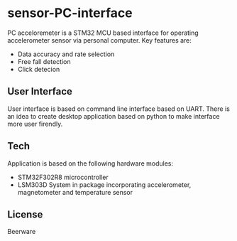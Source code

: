 # sensor-PC-interface

PC acceloremeter is a STM32 MCU based interface for operating accelerometer sensor via personal computer.
Key features are:
- Data accuracy and rate selection
- Free fall detection
- Click detecion

## User Interface
User interface is based on command line interface based on UART. There is an idea to create desktop application based on python to make interface more user firendly. 

## Tech
Application is based on the following hardware modules:
- STM32F302R8 microcontroller
- LSM303D System in package incorporating accelerometer, magnetometer and temperature sensor

## License
Beerware


